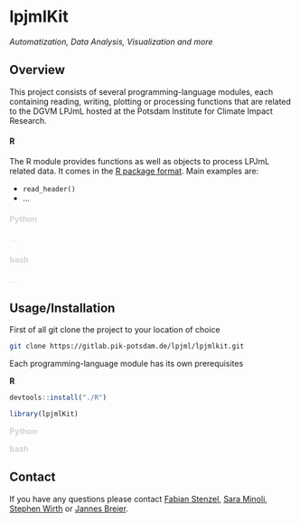 # lpjmlKit
*Automatization, Data Analysis, Visualization and more*

## Overview
This project consists of several programming-language modules, each containing reading, writing, plotting or processing functions that are related to the DGVM LPJmL hosted at the Potsdam Institute for Climate Impact Research. 

#### **R**

The R module provides functions as well as objects to process LPJmL related data. It comes in the [R package format](https://r-pkgs.org/intro.html). Main examples are:

* `read_header()`
* ...

<span style="color:lightgrey">

#### **Python**

...

#### **bash**

...

</span>


## Usage/Installation

First of all git clone the project to your location of choice

```bash
git clone https://gitlab.pik-potsdam.de/lpjml/lpjmlkit.git
```

Each programming-language module has its own prerequisites

**R** 
```R
devtools::install("./R")

library(lpjmlKit)
```

<span style="color:lightgrey">**Python**</span>

<span style="color:lightgrey">**bash**</span>

## Contact

If you have any questions please contact [Fabian Stenzel](mailto:stenzel@pik-potsdam.de), [Sara Minoli](mailto:minoli@pik-potsdam.de), [Stephen Wirth](mailto:wirth@pik-potsdam.de) or [Jannes Breier](mailto:jannesbr@pik-potsdam.de).
